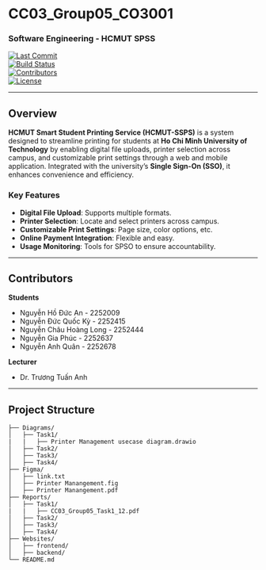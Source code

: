 # **CC03_Group05_CO3001**  
### **Software Engineering - HCMUT SPSS**

[![Last Commit](https://img.shields.io/github/last-commit/phucnguyenlamp/HCMUT-SPSS)](https://github.com/phucnguyenlamp/HCMUT-SPSS/commits/main)  
[![Build Status](https://img.shields.io/badge/build-passing-brightgreen)](https://github.com/phucnguyenlamp/HCMUT-SPSS/actions)  
[![Contributors](https://img.shields.io/github/contributors/phucnguyenlamp/HCMUT-SPSS?color=blue)](https://github.com/phucnguyenlamp/HCMUT-SPSS/graphs/contributors)  
[![License](https://img.shields.io/github/license/phucnguyenlamp/HCMUT-SPSS?color=yellow)](https://github.com/phucnguyenlamp/HCMUT-SPSS/blob/main/LICENSE)  

---

## **Overview**  
**HCMUT Smart Student Printing Service (HCMUT-SSPS)** is a system designed to streamline printing for students at **Ho Chi Minh University of Technology** by enabling digital file uploads, printer selection across campus, and customizable print settings through a web and mobile application. Integrated with the university’s **Single Sign-On (SSO)**, it enhances convenience and efficiency.  

### **Key Features**  
- **Digital File Upload**: Supports multiple formats.  
- **Printer Selection**: Locate and select printers across campus.  
- **Customizable Print Settings**: Page size, color options, etc.  
- **Online Payment Integration**: Flexible and easy.  
- **Usage Monitoring**: Tools for SPSO to ensure accountability.  

---

## **Contributors**  
**Students**  
- Nguyễn Hồ Đức An - 2252009  
- Nguyễn Đức Quốc Kỳ - 2252415  
- Nguyễn Châu Hoàng Long - 2252444  
- Nguyễn Gia Phúc - 2252637  
- Nguyễn Anh Quân - 2252678  

**Lecturer**  
- Dr. Trương Tuấn Anh  

---

## **Project Structure**  
```plaintext
├── Diagrams/
│   ├── Task1/
|   |   ├── Printer Management usecase diagram.drawio
│   ├── Task2/
│   ├── Task3/
│   ├── Task4/
├── Figma/
│   ├── link.txt
│   ├── Printer Manangement.fig 
│   ├── Printer Manangement.pdf
├── Reports/
│   ├── Task1/
|   |   ├── CC03_Group05_Task1_12.pdf
│   ├── Task2/
│   ├── Task3/
│   ├── Task4/
├── Websites/
│   ├── frontend/
│   ├── backend/
└── README.md
